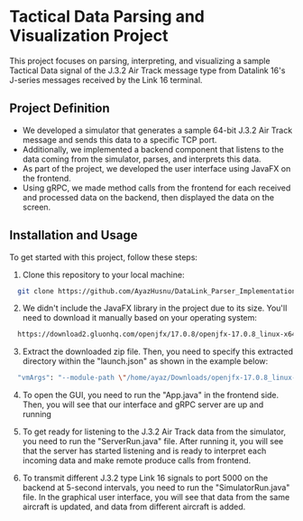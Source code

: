 # Tactical Data Parsing and Visualization Project

This project focuses on parsing, interpreting, and visualizing a sample Tactical Data signal of the J.3.2 Air Track message type from Datalink 16's J-series messages received by the Link 16 terminal.

## Project Definition

- We developed a simulator that generates a sample 64-bit J.3.2 Air Track message and sends this data to a specific TCP port.
- Additionally, we implemented a backend component that listens to the data coming from the simulator, parses, and interprets this data.
- As part of the project, we developed the user interface using JavaFX on the frontend. 
- Using gRPC, we made method calls from the frontend for each received and processed data on the backend, then displayed the data on the screen.

## Installation and Usage

To get started with this project, follow these steps:

1. Clone this repository to your local machine:

```bash
  git clone https://github.com/AyazHusnu/DataLink_Parser_Implementation
```
2. We didn't include the JavaFX library in the project due to its size. You'll need to download it manually based on your operating system:
```bash
  https://download2.gluonhq.com/openjfx/17.0.8/openjfx-17.0.8_linux-x64_bin-sdk.zip
```
3. Extract the downloaded zip file. Then, you need to specify this extracted directory within the "launch.json" as shown in the example below:
```bash
  "vmArgs": "--module-path \"/home/ayaz/Downloads/openjfx-17.0.8_linux-x64_bin-sdk/javafx-sdk-17.0.8/lib\" --add-modules javafx.controls,javafx.fxml"

```
4. To open the GUI, you need to run the "App.java" in the frontend side.
Then, you will see that our interface and gRPC server are up and running

5. To get ready for listening to the J.3.2 Air Track data from the simulator, you need to run the "ServerRun.java" file.
After running it, you will see that the server has started listening and is ready to interpret each incoming data and make remote produce calls from frontend.

6. To transmit different J.3.2 type Link 16 signals to port 5000 on the backend at 5-second intervals, you need to run the "SimulatorRun.java" file.
In the graphical user interface, you will see that data from the same aircraft is updated, and data from different aircraft is added.





